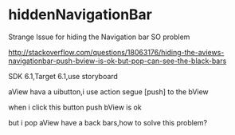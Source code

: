 hiddenNavigationBar
===================
Strange Issue for hiding the Navigation bar
SO problem

http://stackoverflow.com/questions/18063176/hiding-the-aviews-navigationbar-push-bview-is-ok-but-pop-can-see-the-black-bars

SDK 6.1,Target 6.1,use storyboard

aView hava a uibutton,i use action segue [push] to the bView

when i click this button push bView is ok

but i pop aView have a back bars,how to solve this problem?
